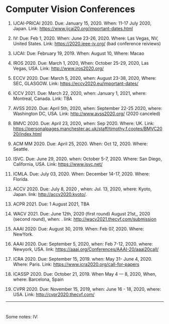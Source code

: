 # Computer Vision Conferences
1. IJCAI-PRICAI 2020. Due: January 15, 2020. When: 11-17 July 2020, Japan. Link: https://www.ijcai20.org/important-dates.html
1. IV: Due: Feb 1, 2020. When: June 23-26, 2020. Where:  Las Vegas, NV, United States. Link: https://2020.ieee-iv.org/ (bad conference reiviews)
1. IJCAI: Due: February 19, 2019. When: August 10, Where: Macao
1. IROS 2020. Due: March 1, 2020, When: October 25-29, 2020, Las Vegas, USA. Link: http://www.iros2020.org/
1. ECCV 2020. Due: March 5, 2020, when: August 23-38, 2020, Where: SEC, GLASGOW.  Link: https://eccv2020.eu/important-dates/
1. ICCV 2021. Due: 	March 22, 2020, when: January 1, 2021, where: Montreal, Canada. Link: TBA
1. AVSS 2020. Due: April 5th, 2020, when: September 22-25 2020, where: Washington DC, USA. Link: http://www.avss2020.org/ (2020 canceled) 
1. BMVC 2020. Due: April 23, 2020, when: Sep 2020. Where: UK. Link: https://personalpages.manchester.ac.uk/staff/timothy.f.cootes/BMVC2020/index.html
1. ACM MM 2020. Due: April 25, 2020. When: Oct 12, 2020. Where: Seattle.
1. ISVC. Due: June 29, 2020. when: October 5-7, 2020. Where: San Diego, California, USA. Link: https://www.isvc.net/
1. ICMLA. Due: July 03, 2020. When: December 14-17, 2020. Where: Florida.
1. ACCV 2020. Due: July 8, 2020 , when: Jul. 13, 2020, where: Kyoto, Japan. link: http://accv2020.kyoto/. 
1. ACPR 2021. Due: 1 August 2021, TBA
1. WACV 2021. Due: June 12th, 2020 (first round) August 21st,, 2020 (second round), when: . link: http://wacv2021.thecvf.com/submission
1. AAAI 2020: Due: August 30, 2019. When: Feb 07, 2020. Where: NewYork.
1. AAAI 2020. Due: September 5, 2020, when: Feb 7-12, 2020. where: Newyork, USA. link: https://aaai.org/Conferences/AAAI-20/aaai20call/
1. ICRA 2020. Due: September 15, 2019. when: May 31- June 4, 2020. Where: Paris. Link: https://www.icra2020.org/call-for-papers

1. ICASSP 2020. Due: October 21, 2019. When May 4 — 8, 2020, When, where: Barcelona, Spain
1. CVPR 2020. Due: November 15, 2019, when: June 16 - 18, 2020, where: USA. Link: http://cvpr2020.thecvf.com/ 
---


# 

Some notes: 
IV:
